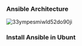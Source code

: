 <h3> Ansible Architecture </h3>

![33ympesmiwld52do90ji](https://github.com/imamhossain2000/Ansible/assets/42093881/ff925abf-9e49-4b62-97a6-b91134c9740b)

<h3>Install Ansible in Ubunt</h3>

